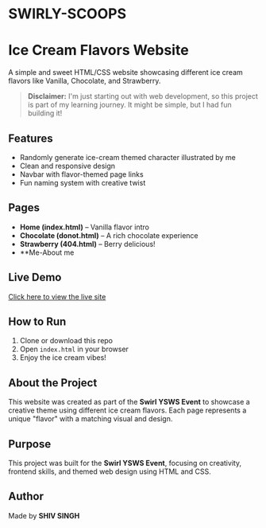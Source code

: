 # SWIRLY-SCOOPS

# Ice Cream Flavors Website
A simple and sweet HTML/CSS website showcasing different ice cream flavors like Vanilla, Chocolate, and Strawberry.

> **Disclaimer:** I'm just starting out with web development, so this project is part of my learning journey. It might be simple, but I had fun building it!

## Features
- Randomly generate ice-cream themed character illustrated by me
- Clean and responsive design
- Navbar with flavor-themed page links
- Fun naming system with creative twist
## Pages
- **Home (index.html)** – Vanilla flavor intro
- **Chocolate (donot.html)** – A rich chocolate experience
- **Strawberry (404.html)** – Berry delicious!
- **Me-About me 
## Live Demo
[Click here to view the live site](https://shivsingh3108.github.io/SWIRLY-SCOOPS)
## How to Run
1. Clone or download this repo
2. Open `index.html` in your browser
3. Enjoy the ice cream vibes!

## About the Project
This website was created as part of the **Swirl YSWS Event** to showcase a creative theme using different ice cream flavors. Each page represents a unique "flavor" with a matching visual and design.

## Purpose
This project was built for the **Swirl YSWS Event**, focusing on creativity, frontend skills, and themed web design using HTML and CSS.

## Author 
Made by **SHIV SINGH**








